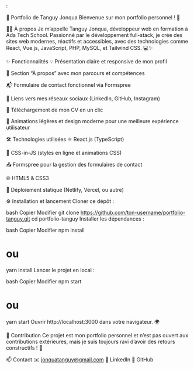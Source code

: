 :

🚀 Portfolio de Tanguy Jonqua
Bienvenue sur mon portfolio personnel ! 👋

🧑‍💻 À propos
Je m’appelle Tanguy Jonqua, développeur web en formation à Ada Tech School.
Passionné par le développement full-stack, je crée des sites web modernes, réactifs et accessibles, avec des technologies comme React, Vue.js, JavaScript, PHP, MySQL, et Tailwind CSS. 💻✨

✨ Fonctionnalités
💡 Présentation claire et responsive de mon profil

📖 Section “À propos” avec mon parcours et compétences

📬 Formulaire de contact fonctionnel via Formspree

🔗 Liens vers mes réseaux sociaux (LinkedIn, GitHub, Instagram)

📄 Téléchargement de mon CV en un clic

🎨 Animations légères et design moderne pour une meilleure expérience utilisateur

🛠️ Technologies utilisées
⚛️ React.js (TypeScript)

🎨 CSS-in-JS (styles en ligne et animations CSS)

📤 Formspree pour la gestion des formulaires de contact

🌐 HTML5 & CSS3

🚀 Déploiement statique (Netlify, Vercel, ou autre)

⚙️ Installation et lancement
Cloner ce dépôt :

bash
Copier
Modifier
git clone https://github.com/ton-username/portfolio-tanguy.git
cd portfolio-tanguy
Installer les dépendances :

bash
Copier
Modifier
npm install
# ou
yarn install
Lancer le projet en local :

bash
Copier
Modifier
npm start
# ou
yarn start
Ouvrir http://localhost:3000 dans votre navigateur. 🌍

🙌 Contribution
Ce projet est mon portfolio personnel et n’est pas ouvert aux contributions extérieures, mais je suis toujours ravi d’avoir des retours constructifs ! 💬

📫 Contact
✉️ jonquatanguy@gmail.com
🔗 LinkedIn
🐙 GitHub

